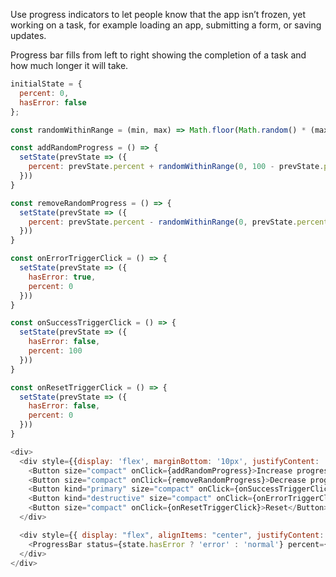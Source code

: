 Use progress indicators to let people know that the app isn’t frozen, yet working on a task, for example loading an app, submitting a form, or saving updates.

Progress bar fills from left to right showing the completion of a task and how much longer it will take.

```js
initialState = {
  percent: 0,
  hasError: false
};

const randomWithinRange = (min, max) => Math.floor(Math.random() * (max - min + 1) + min)

const addRandomProgress = () => {
  setState(prevState => ({
    percent: prevState.percent + randomWithinRange(0, 100 - prevState.percent)
  }))
}

const removeRandomProgress = () => {
  setState(prevState => ({
    percent: prevState.percent - randomWithinRange(0, prevState.percent)
  }))
}

const onErrorTriggerClick = () => {
  setState(prevState => ({
    hasError: true,
    percent: 0
  }))
}

const onSuccessTriggerClick = () => {
  setState(prevState => ({
    hasError: false,
    percent: 100
  }))
}

const onResetTriggerClick = () => {
  setState(prevState => ({
    hasError: false,
    percent: 0
  }))
}

<div>
  <div style={{display: 'flex', marginBottom: '10px', justifyContent: 'space-between'}}>
    <Button size="compact" onClick={addRandomProgress}>Increase progress</Button>
    <Button size="compact" onClick={removeRandomProgress}>Decrease progress</Button>
    <Button kind="primary" size="compact" onClick={onSuccessTriggerClick}>Trigger success</Button>
    <Button kind="destructive" size="compact" onClick={onErrorTriggerClick}>Trigger error</Button>
    <Button size="compact" onClick={onResetTriggerClick}>Reset</Button>
  </div>

  <div style={{ display: "flex", alignItems: "center", justifyContent: "center" }}>
    <ProgressBar status={state.hasError ? 'error' : 'normal'} percent={state.percent}  />
  </div>
</div>
```
